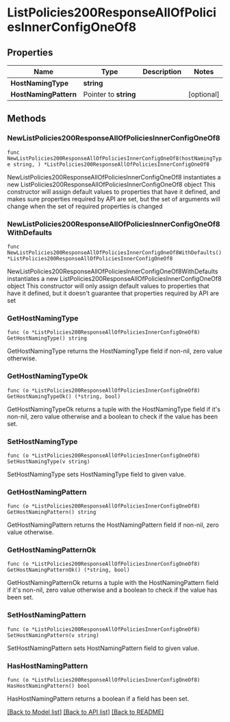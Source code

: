 # ListPolicies200ResponseAllOfPoliciesInnerConfigOneOf8

## Properties

Name | Type | Description | Notes
------------ | ------------- | ------------- | -------------
**HostNamingType** | **string** |  | 
**HostNamingPattern** | Pointer to **string** |  | [optional] 

## Methods

### NewListPolicies200ResponseAllOfPoliciesInnerConfigOneOf8

`func NewListPolicies200ResponseAllOfPoliciesInnerConfigOneOf8(hostNamingType string, ) *ListPolicies200ResponseAllOfPoliciesInnerConfigOneOf8`

NewListPolicies200ResponseAllOfPoliciesInnerConfigOneOf8 instantiates a new ListPolicies200ResponseAllOfPoliciesInnerConfigOneOf8 object
This constructor will assign default values to properties that have it defined,
and makes sure properties required by API are set, but the set of arguments
will change when the set of required properties is changed

### NewListPolicies200ResponseAllOfPoliciesInnerConfigOneOf8WithDefaults

`func NewListPolicies200ResponseAllOfPoliciesInnerConfigOneOf8WithDefaults() *ListPolicies200ResponseAllOfPoliciesInnerConfigOneOf8`

NewListPolicies200ResponseAllOfPoliciesInnerConfigOneOf8WithDefaults instantiates a new ListPolicies200ResponseAllOfPoliciesInnerConfigOneOf8 object
This constructor will only assign default values to properties that have it defined,
but it doesn't guarantee that properties required by API are set

### GetHostNamingType

`func (o *ListPolicies200ResponseAllOfPoliciesInnerConfigOneOf8) GetHostNamingType() string`

GetHostNamingType returns the HostNamingType field if non-nil, zero value otherwise.

### GetHostNamingTypeOk

`func (o *ListPolicies200ResponseAllOfPoliciesInnerConfigOneOf8) GetHostNamingTypeOk() (*string, bool)`

GetHostNamingTypeOk returns a tuple with the HostNamingType field if it's non-nil, zero value otherwise
and a boolean to check if the value has been set.

### SetHostNamingType

`func (o *ListPolicies200ResponseAllOfPoliciesInnerConfigOneOf8) SetHostNamingType(v string)`

SetHostNamingType sets HostNamingType field to given value.


### GetHostNamingPattern

`func (o *ListPolicies200ResponseAllOfPoliciesInnerConfigOneOf8) GetHostNamingPattern() string`

GetHostNamingPattern returns the HostNamingPattern field if non-nil, zero value otherwise.

### GetHostNamingPatternOk

`func (o *ListPolicies200ResponseAllOfPoliciesInnerConfigOneOf8) GetHostNamingPatternOk() (*string, bool)`

GetHostNamingPatternOk returns a tuple with the HostNamingPattern field if it's non-nil, zero value otherwise
and a boolean to check if the value has been set.

### SetHostNamingPattern

`func (o *ListPolicies200ResponseAllOfPoliciesInnerConfigOneOf8) SetHostNamingPattern(v string)`

SetHostNamingPattern sets HostNamingPattern field to given value.

### HasHostNamingPattern

`func (o *ListPolicies200ResponseAllOfPoliciesInnerConfigOneOf8) HasHostNamingPattern() bool`

HasHostNamingPattern returns a boolean if a field has been set.


[[Back to Model list]](../README.md#documentation-for-models) [[Back to API list]](../README.md#documentation-for-api-endpoints) [[Back to README]](../README.md)


